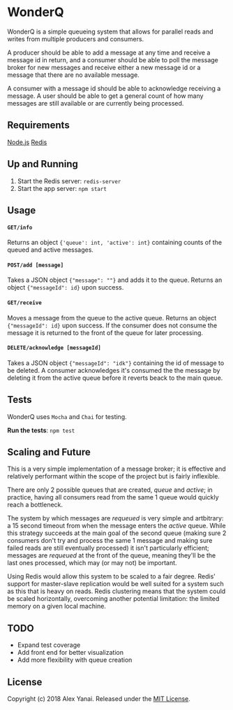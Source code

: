 # WonderQ

WonderQ is a simple queueing system that allows for parallel reads and writes from multiple producers and consumers.

A producer should be able to add a message at any time and receive a message id in return, and a consumer should be able to poll the message broker for new messages and receive either a new message id or a message that there are no available message.

A consumer with a message id should be able to acknowledge receiving a message. A user should be able to get a general count of how many messages are still available or are currently being processed.

## Requirements

[Node.js](https://nodejs.org/en/)
[Redis](https://redis.io/topics/quickstart)

## Up and Running

1. Start the Redis server: `redis-server`
2. Start the app server: `npm start`

## Usage

#### `GET/info`
Returns an object `{'queue': int, 'active': int}` containing counts of the queued and active messages.

#### `POST/add [message]`
Takes a JSON object `{"message": ""}` and adds it to the queue. Returns an object `{"messageId": id}` upon success.

#### `GET/receive`
Moves a message from the queue to the active queue. Returns an object `{"messageId": id}` upon success. If the consumer does not consume the message it is returned to the front of the queue for later processing.

#### `DELETE/acknowledge [messageId]`
Takes a JSON object `{"messageId": "idk"}` containing the id of message to be deleted. A consumer acknowledges it's consumed the the message by deleting it from the active queue before it reverts beack to the main queue.

## Tests

WonderQ uses `Mocha` and `Chai` for testing.

**Run the tests**: `npm test`

## Scaling and Future
This is a very simple implementation of a message broker; it is effective and relatively performant within the scope of the project but is fairly inflexible.

There are only 2 possible queues that are created, _queue_ and _active_; in practice, having all consumers read from the same 1 queue would quickly reach a bottleneck.

The system by which messages are _requeued_ is very simple and artbitrary: a 15 second timeout from when the message enters the _active_ queue. While this strategy succeeds at the main goal of the second queue (making sure 2 consumers don't try and process the same 1 message and making sure failed reads are still eventually processed) it isn't particularly efficient; messages are _requeued_ at the front of the queue, meaning they'll be the last ones processed, which may (or may not) be important.

Using Redis would allow this system to be scaled to a fair degree. Redis' support for master-slave replication would be well suited for a system such as this that is heavy on reads. Redis clustering means that the system could be scaled horizontally, overcoming another potential limitation: the limited memory on a given local machine.

## TODO

* Expand test coverage
* Add front end for better visualization
* Add more flexibility with queue creation

## License

Copyright (c) 2018 Alex Yanai. Released under the [MIT License](http://opensource.org/licenses/MIT).